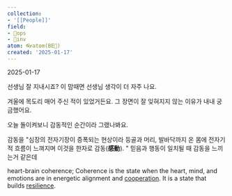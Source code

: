 ```yaml
---
collection:
- '[[People]]'
field:
- 🐙ops
- 🐢inv
atom: 👓atom(BE🔄)
created: '2025-01-17'
---
```


2025-01-17

선생님 잘 지내시죠? 이 맘때면 선생님 생각이 더 자주 나요.

겨울에 목도리 매어 주신 적이 있었거든요. 그 장면이 잘 잊혀지지 않는 이유가 내내 궁금했어요.

오늘 돌이켜보니 감동적인 순간이라 그랬나봐요. 

감동을 "심장의 전자기장이 증폭되는 현상이라 등골과 머리, 발바닥까지 온 몸에 전자기적 흐름이 느껴지며 이것을 한자로 감동(**感動**). "
믿음과 행동이 일치될 때 감동을 느끼는거 같은데 


heart-brain coherence; Coherence is the state when the heart, mind, and emotions are in energetic alignment and [cooperation](https://www.psychologytoday.com/us/basics/teamwork "Psychology Today looks at cooperation"). It is a state that builds [resilience](https://www.psychologytoday.com/us/basics/resilience "Psychology Today looks at resilience").
